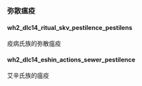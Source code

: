 ### 弥散瘟疫

#### wh2_dlc14_ritual_skv_pestilence_pestilens

疫病氏族的弥散瘟疫

#### wh2_dlc14_eshin_actions_sewer_pestilence

艾辛氏族的瘟疫

